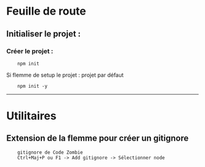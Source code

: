 # Feuille de route

## Initialiser le projet :
### Créer le projet :
```
    npm init
```
Si flemme de setup le projet : projet par défaut
```
    npm init -y
```


<hr/>

# Utilitaires
## Extension de la flemme pour créer un gitignore
```
    gitignore de Code Zombie
    Ctrl+Maj+P ou F1 -> Add gitignore -> Sélectionner node
```